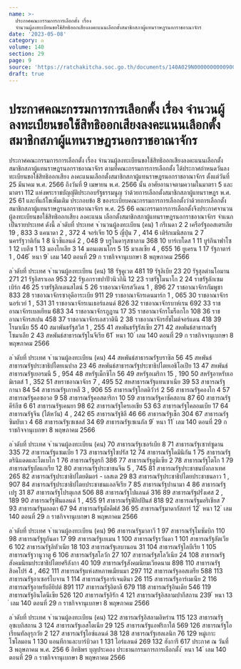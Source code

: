 ```yaml
---
name: >-
  ประกาศคณะกรรมการการเลือกตั้ง เรื่อง
  จำนวนผู้ลงทะเบียนขอใช้สิทธิออกเสียงลงคะแนนเลือกตั้งสมาชิกสภาผู้แทนราษฎรนอกราชอาณาจักร
date: '2023-05-08'
category: ก
volume: 140
section: 29
page: 9
source: 'https://ratchakitcha.soc.go.th/documents/140A029N0000000000900.pdf'
draft: true
---
```


# ประกาศคณะกรรมการการเลือกตั้ง เรื่อง จำนวนผู้ลงทะเบียนขอใช้สิทธิออกเสียงลงคะแนนเลือกตั้งสมาชิกสภาผู้แทนราษฎรนอกราชอาณาจักร

ประกาศคณะกรรมการการเลือกตั้ง เรื่อง จำนวนผู้ลงทะเบียนขอใช้สิทธิออกเสียงลงคะแนนเลือกตั้ง สมาชิกสภาผู้แทนราษฎรนอกราชอาณาจักร ตามที่คณะกรรมการการเลือกตั้ง ได้ประกาศกำหนดวันลงทะเบียนขอใช้สิทธิออกเสียง ลงคะแนนเลือกตั้งสมาชิกสภาผู้แทนราษฎรนอกราชอาณาจักร ตั้งแต่วันที่ 25 มีนาคม พ.ศ. 2566 ถึงวันที่ 9 เมษายน พ.ศ. 2566 นั้น อาศัยอานาจตามความในมาตรา 5 และมาตรา 112 แห่งพระราชบัญญัติประกอบรัฐธรรมนูญ ว่าด้วยการเลือกตั้งสมาชิกสภาผู้แทนราษฎร พ.ศ. 25 61 และที่แก้ไขเพิ่มเติม ประกอบข้อ 8 ของระเบียบคณะกรรมการการเลือกตั้งว่าด้วยการเลือกตั้งสมาชิกสภาผู้แทนราษฎรนอกราชอาณาจักร พ.ศ. 25 66 คณะกรรมการการเลือกตั้งจึงประกาศจานวนผู้ลงทะเบียนขอใช้สิทธิออกเสียง ลงคะแนน เลือกตั้งสมาชิกสภาผู้แทนราษฎรนอกราชอาณาจักร จำแนกเป็นรายประเทศ ดังนี้ ล ําดับที่ ประเทศ จ ํานวนผู้ลงทะเบียน (คน) 1 กรีเนดา 2 2 เครือรัฐออสเตรเลีย 19 , 833 3 แคนาดา 2 , 372 4 จอร์เจีย 10 5 ญี่ปุ่น 7 , 414 6 เติร์กเมนิสถาน 2 7 นครรัฐวาติกัน 1 8 นิวซีแลนด์ 2 , 048 9 บรูไนดารุสซาลาม 368 10 บาร์เบโดส 1 11 บูร์กินาฟาโซ 1 12 เบลีซ 1 13 มองโกเลีย 3 14 มอนเตเนโกร 5 15 มาเลเซีย 4 , 655 16 ยูเครน 1 17 รัฐกาตาร์ 1 , 046 ้ หนา 9 ่ เลม 140 ตอนที่ 29 ก ราชกิจจานุเบกษา 8 พฤษภาคม 2566

ล ําดับที่ ประเทศ จ ํานวนผู้ลงทะเบียน (คน) 18 รัฐคูเวต 481 19 รัฐลิเบีย 23 20 รัฐสุลต่านโอมาน 271 21 รัฐอิสราเอล 953 22 รัฐเอกราชปาปัวนิวกินี 12 23 ราชรัฐโมนาโก 2 24 ราชรัฐลักเซมเบิร์ก 46 25 ราชรัฐลิกเตนสไตน์ 5 26 ราชอาณาจักรสวีเดน 1 , 896 27 ราชอาณาจักรกัมพูชา 833 28 ราชอาณาจักรซาอุดีอาระเบีย 911 29 ราชอาณาจักรเดนมาร์ก 1 , 065 30 ราชอาณาจักรนอร์เวย์ 1 , 531 31 ราชอาณาจักรเนเธอร์แลนด์ 826 32 ราชอาณาจักรบาห์เรน 692 33 ราชอาณาจักรเบลเยียม 683 34 ราชอาณาจักรภูฏาน 17 35 ราชอาณาจักรโมร็อกโก 108 36 ราชอาณาจักรสเปน 458 37 ราชอาณาจักรเอสวาตินี 2 38 ราชอาณาจักรฮัชไมต์จอร์แดน 418 39 โรมาเนีย 55 40 สมาพันธรัฐสวิส 1 , 255 41 สหพันธรัฐรัสเซีย 271 42 สหพันธ์สาธารณรัฐโซมาเลีย 2 43 สหพันธ์สาธารณรัฐไนจีเรีย 61 ้ หนา 10 ่ เลม 140 ตอนที่ 29 ก ราชกิจจานุเบกษา 8 พฤษภาคม 2566

ล ําดับที่ ประเทศ จ ํานวนผู้ลงทะเบียน (คน) 44 สหพันธ์สาธารณรัฐบราซิล 56 45 สหพันธ์สาธารณรัฐประชาธิปไตยเนปาล 23 46 สหพันธ์สาธารณรัฐประชาธิปไตยเอธิโอเปีย 13 47 สหพันธ์สาธารณรัฐเยอรมนี 5 , 954 48 สหรัฐเม็กซิโก 56 49 สหรัฐอเมริกา 15 , 190 50 สหรัฐอาหรับเอมิเรตส์ 1 , 352 51 สหราชอาณาจักร 7 , 495 52 สหสาธารณรัฐแทนซาเนีย 39 53 สาธารณรัฐกานา 84 54 สาธารณรัฐเกาหลี 3 , 906 55 สาธารณรัฐโกตดิวัวร์ 2 56 สาธารณรัฐคองโก 4 57 สาธารณรัฐคอซอวอ 9 58 สาธารณรัฐคอสตาริกา 10 59 สาธารณรัฐคาซัคสถาน 87 60 สาธารณรัฐคีร์กีซ 6 61 สาธารณรัฐเคนยา 98 62 สาธารณรัฐโครเอเชีย 53 63 สาธารณรัฐโคลอมเบีย 17 64 สาธารณรัฐจีน (ไต้หวัน) 4 , 242 65 สาธารณรัฐชิลี 46 66 สาธารณรัฐเช็ก 304 67 สาธารณรัฐซิมบับเว 4 68 สาธารณรัฐเซเชลส์ 34 69 สาธารณรัฐเซเนกัล 9 ้ หนา 11 ่ เลม 140 ตอนที่ 29 ก ราชกิจจานุเบกษา 8 พฤษภาคม 2566

ล ําดับที่ ประเทศ จ ํานวนผู้ลงทะเบียน (คน) 70 สาธารณรัฐเซอร์เบีย 8 71 สาธารณรัฐเซาท์ซูดาน 335 72 สาธารณรัฐแซมเบีย 1 73 สาธารณรัฐไซปรัส 12 74 สาธารณรัฐโดมินิกัน 1 75 สาธารณรัฐตรินิแดดและโตเบโก 1 76 สาธารณรัฐตุรกี 386 77 สาธารณรัฐตูนิเซีย 2 78 สาธารณรัฐโตโก 1 79 สาธารณรัฐบัลแกเรีย 12 80 สาธารณรัฐประชาชนจีน 5 , 745 81 สาธารณรัฐประชาชนบังกลาเทศ 265 82 สาธารณรัฐประชาธิปไตยติมอร์ - เลสเต 29 83 สาธารณรัฐประชาธิปไตยประชาชนลาว 1 , 907 84 สาธารณรัฐประชาธิปไตยประชาชนแอลจีเรีย 7 85 สาธารณรัฐปานามา 4 86 สาธารณรัฐเปรู 31 87 สาธารณรัฐโปรตุเกส 506 88 สาธารณรัฐโปแลนด์ 316 89 สาธารณรัฐฝรั่งเศส 2 , 189 90 สาธารณรัฐฟินแลนด์ 1 , 455 91 สาธารณรัฐฟิลิปปินส์ 818 92 สาธารณรัฐมอริเชียส 7 93 สาธารณรัฐมอลตา 67 94 สาธารณรัฐมัลดีฟส์ 36 95 สาธารณรัฐมาดากัสการ์ 12 ้ หนา 12 ่ เลม 140 ตอนที่ 29 ก ราชกิจจานุเบกษา 8 พฤษภาคม 2566

ล ําดับที่ ประเทศ จ ํานวนผู้ลงทะเบียน (คน) 96 สาธารณรัฐมาลาวี 1 97 สาธารณรัฐโมซัมบิก 110 98 สาธารณรัฐยูกันดา 17 99 สาธารณรัฐเยเมน 1 100 สาธารณรัฐรวันดา 1 101 สาธารณรัฐลัตเวีย 6 102 สาธารณรัฐลิทัวเนีย 18 103 สาธารณรัฐเลบานอน 31 104 สาธารณรัฐไลบีเรีย 1 105 สาธารณรัฐวานูวาตู 6 106 สาธารณรัฐสโลวัก 27 107 สาธารณรัฐสโลวีเนีย 24 108 สาธารณรัฐสังคมนิยมประชาธิปไตยศรีลังกา 40 109 สาธารณรัฐสังคมนิยมเวียดนาม 898 110 สาธารณรัฐสิงคโปร์ 4 , 462 111 สาธารณรัฐแห่งสหภาพเมียนมา 297 112 สาธารณรัฐออสเตรีย 588 113 สาธารณรัฐอาเซอร์ไบจาน 1 114 สาธารณรัฐอาร์เจนตินา 26 115 สาธารณรัฐอาร์เมเนีย 2 116 สาธารณรัฐอาหรับอียิปต์ 891 117 สาธารณรัฐอิตาลี 679 118 สาธารณรัฐอินเดีย 546 119 สาธารณรัฐอินโดนีเซีย 526 120 สาธารณรัฐอิรัก 4 121 สาธารณรัฐอิสลามปากีสถาน 239 ้ หนา 13 ่ เลม 140 ตอนที่ 29 ก ราชกิจจานุเบกษา 8 พฤษภาคม 2566

ล ําดับที่ ประเทศ จ ํานวนผู้ลงทะเบียน (คน) 122 สาธารณรัฐอิสลามอิหร่าน 115 123 สาธารณรัฐอุซเบกิสถาน 3 124 สาธารณรัฐเอสโตเนีย 29 125 สาธารณรัฐแอฟริกาใต้ 569 126 สาธารณรัฐโอเรียนทัลอุรุกวัย 2 127 สาธารณรัฐไอซ์แลนด์ 38 128 สาธารณรัฐเฮลเลนิก 76 129 หมู่เกาะโซโลมอน 1 130 แอนทีกาและบาร์บิวดา 1 131 ไอร์แลนด์ 269 132 ฮังการี 617 ประกาศ ณ วันที่ 3 พฤษภาคม พ.ศ. 256 6 อิทธิพร บุญประคอง ประธานกรรมการการเลือกตั้ง ้ หนา 14 ่ เลม 140 ตอนที่ 29 ก ราชกิจจานุเบกษา 8 พฤษภาคม 2566
